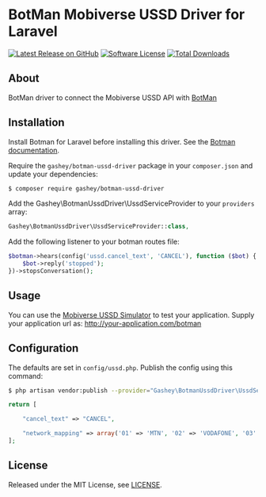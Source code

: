 # BotMan Mobiverse USSD Driver for Laravel

[![Latest Release on GitHub][ico-version]][link-packagist]
[![Software License][ico-license]](LICENSE.md)
[![Total Downloads][ico-downloads]][link-downloads]

## About

BotMan driver to connect the Mobiverse USSD API with [BotMan](https://github.com/botman/botman)

## Installation

Install Botman for Laravel before installing this driver. See the [Botman documentation](https://botman.io/2.0/welcome).

Require the `gashey/botman-ussd-driver` package in your `composer.json` and update your dependencies:

```sh
$ composer require gashey/botman-ussd-driver
```

Add the Gashey\BotmanUssdDriver\UssdServiceProvider to your `providers` array:

```php
Gashey\BotmanUssdDriver\UssdServiceProvider::class,
```

Add the following listener to your botman routes file:

```php
$botman->hears(config('ussd.cancel_text', 'CANCEL'), function ($bot) {
    $bot->reply('stopped');
})->stopsConversation();
```

## Usage

You can use the [Mobiverse USSD Simulator](https://apps.mobivs.com/USSDSIM/) to test your application. Supply your application url as: http://your-application.com/botman

## Configuration

The defaults are set in `config/ussd.php`. Publish the config using this command:

```sh
$ php artisan vendor:publish --provider="Gashey\BotmanUssdDriver\UssdServiceProvider"
```

```php
return [

    "cancel_text" => "CANCEL",

    "network_mapping" => array('01' => 'MTN', '02' => 'VODAFONE', '03' => 'AIRTEL-TIGO', '04' => 'AIRTEL-TIGO', '05' => 'GLO'),
];
```

## License

Released under the MIT License, see [LICENSE](LICENSE).

[ico-version]: https://img.shields.io/github/release/gashey/laravel-mobiverse-ussd.svg?style=flat-square
[ico-license]: https://img.shields.io/badge/license-MIT-brightgreen.svg?style=flat-square
[ico-scrutinizer]: https://img.shields.io/scrutinizer/coverage/g/gashey/laravel-mobiverse-ussd.svg?style=flat-square
[ico-code-quality]: https://img.shields.io/scrutinizer/g/gashey/laravel-mobiverse-ussd.svg?style=flat-square
[ico-downloads]: https://img.shields.io/packagist/dt/gashey/laravel-mobiverse-ussd.svg?style=flat-square
[link-packagist]: https://packagist.org/packages/gashey/laravel-mobiverse-ussd
[link-scrutinizer]: https://scrutinizer-ci.com/g/gashey/laravel-mobiverse-ussd/code-structure
[link-code-quality]: https://scrutinizer-ci.com/g/gashey/laravel-mobiverse-ussd
[link-downloads]: https://packagist.org/packages/gashey/laravel-mobiverse-ussd
[link-author]: https://github.com/gashey
[link-contributors]: ../../contributors
